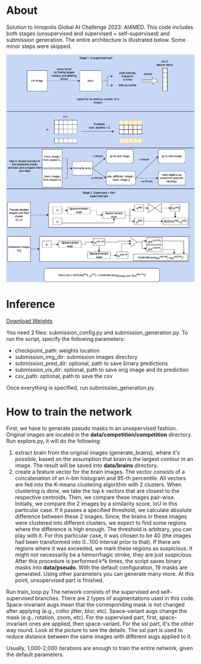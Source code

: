 # About
Solution to Innopolis Global AI Challenge 2023: AI4MED.
This code includes both stages (unsupervised and supervised + self-supervised) and submission generation.
The entire architecture is illustrated below. Some minor steps were skipped.

![Arch](architecture.png)

# Inference
[Download Weights](https://drive.google.com/file/d/1Fm7ZkfMOrBYLV3CMsZLMo2ehM4GQINCg/view?usp=drive_link)

You need 2 files: submission_config.py and submission_generation.py. To run the script, specify the following parameters:
- checkpoint_path: weights location
- submission_img_dir: submission images directory 
- submission_pred_dir: optional, path to save binary predictions
- submission_vis_dir: optional, path to save orig image and its prediction
- csv_path: optional, path to save the csv

Once everything is specified, run submission_generation.py.

# How to train the network
First, we have to generate pseudo masks in an unsepervised fashion. 
Original images are located in the **data/competition/competition** directory. 
Run explore.py, it will do the following:
1) extract brain from the original images (generate_brains), where it's possible, based on the assumption that brain is the largest contour
in an image. The result will be saved into **data/brains** directory.
2) create a feature vector for the brain images. The vector consists of a concatenation of an n-bin histogram and 95-th percentile.
All vectors are fed into the K-means clustering algorithm with 2 clusters. When clustering is done, we take the top k vectors
that are closest to the respective centroids. Then, we compare these images pair-wise.
Initially, we compare the 2 images by a similarity score, IoU in this particular case. If it passes a specified threshold,
we calculate absolute difference between these 2 images. Since, the brains in these images were clustered into different
clusters, we expect to find some regions where the difference is high enough. The threshold is arbitrary, you can play with it.
For this particular case, it was chosen to be 40 (the images had been transformed into 0...100 interval prior to that). If there are regions where it was exceeded, we mark these regions as suspicious.
It might not necessarily be a hemorrhagic stroke, they are just suspicious.
After this procedure is performed k*k times, the script saves binary masks into **data/pseudo**.
With the default configuration, 19 masks are generated. Using other parameters you can generate many more. At this point, unsupervised part is finished.

Run train_loop.py
The network consists of the supervised and self-supervised branches. There are 2 types of augmentations used in this code.
Space-invariant augs mean that the corresponding mask is not changed after applying (e.g., collor jitter, blur, etc).
Space-variant augs change the mask (e.g., rotation, zoom, etc). 
For the supervised part, first, space-invariant ones are applied, then space-variant. 
For the ssl part, it's the other way round.
Look at the picture to see the details. The ssl part is used to reduce distance between the same images with different 
augs applied to it.

Usually, 1,000-2,000 iterations are enough to train the entire network, given the default parameters.
